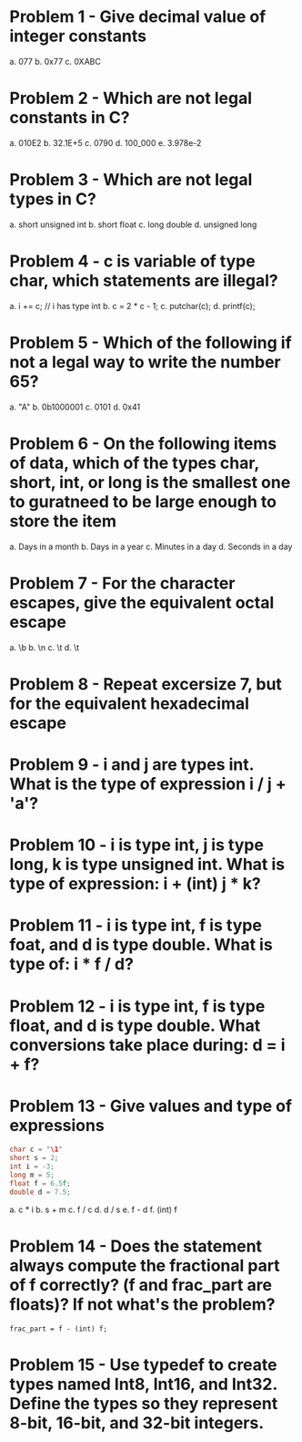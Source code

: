 # Problem 1 - Give decimal value of integer constants
a. 077
b. 0x77
c. 0XABC

# Problem 2 - Which are not legal constants in C?
a. 010E2
b. 32.1E+5
c. 0790
d. 100_000
e. 3.978e-2

# Problem 3 - Which are not legal types in C?
a. short unsigned int
b. short float
c. long double
d. unsigned long

# Problem 4 - c is variable of type char, which statements are illegal?
a. i += c; // i has type int
b. c = 2 * c - 1;
c. putchar(c);
d. printf(c);

# Problem 5 - Which of the following if not a legal way to write the number 65?
a. "A"
b. 0b1000001
c. 0101
d. 0x41

# Problem 6 - On the following items of data, which of the types char, short, int, or long is the smallest one to guratneed to be large enough to store the item
a. Days in a month
b. Days in a year
c. Minutes in a day
d. Seconds in a day

# Problem 7 - For the character escapes, give the equivalent octal escape
a. \b
b. \n
c. \t
d. \t

# Problem 8 - Repeat excersize 7, but for the equivalent hexadecimal escape

# Problem 9 - i and j are types int. What is the type of expression i / j + 'a'?

# Problem 10 - i is type int, j is type long, k is type unsigned int. What is type of expression: i + (int) j * k?

# Problem 11 - i is type int, f is type foat, and d is type double. What is type of: i * f / d?

# Problem 12 - i is type int, f is type float, and d is type double. What conversions take place during: d = i + f?

# Problem 13 - Give values and type of expressions
```C
char c = "\1"
short s = 2;
int i = -3;
long m = 5;
float f = 6.5f;
double d = 7.5;
```
a. c * i
b. s + m
c. f / c
d. d / s
e. f - d
f. (int) f

# Problem 14 - Does the statement always compute the fractional part of f correctly? (f and frac_part are floats)? If not what's the problem?
`frac_part = f - (int) f;`

# Problem 15 - Use typedef to create types named Int8, Int16, and Int32. Define the types so they represent 8-bit, 16-bit, and 32-bit integers.